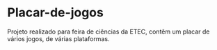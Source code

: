 # Placar-de-jogos
Projeto realizado para feira de ciências da ETEC, contêm um placar de vários jogos, de várias plataformas. 
